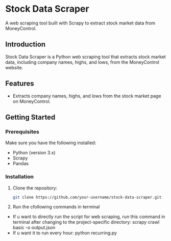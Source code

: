 # Stock Data Scraper

A web scraping tool built with Scrapy to extract stock market data from MoneyControl.

## Introduction

Stock Data Scraper is a Python web scraping tool that extracts stock market data, including company names, highs, and lows, from the MoneyControl website.

## Features

- Extracts company names, highs, and lows from the stock market page on MoneyControl.

## Getting Started

### Prerequisites

Make sure you have the following installed:

- Python (version 3.x)
- Scrapy
- Pandas
### Installation

1. Clone the repository:

   ```bash
   git clone https://github.com/your-username/stock-data-scraper.git
2. Run the cfollowing commands in terminal
  - If u want to directly run the script for web scraping, run this command in terminal after changing to the project-specific directory:
    scrapy crawl basic -o output.json
  - If u want it to run every hour:
     python recurring.py
